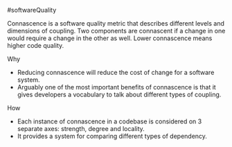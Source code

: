 #softwareQuality 

Connascence is a software quality metric that describes different levels and dimensions of coupling. Two components are connascent if a change in one would require a change in the other as well. Lower connascence means higher code quality.

Why
-   Reducing connascence will reduce the cost of change for a software system.
-   Arguably one of the most important benefits of connascence is that it gives developers a vocabulary to talk about different types of coupling.

How
-   Each instance of connascence in a codebase is considered on 3 separate axes: strength, degree and locality.
-   It provides a system for comparing different types of dependency.